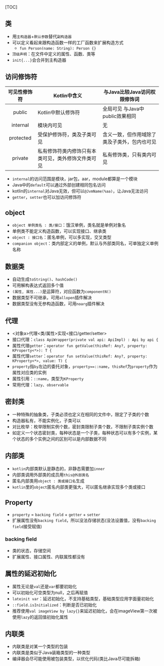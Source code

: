 [TOC]

## 类
* 用`主构造器`+`默认参数`替代`副构造器`
* 可以定义看起来跟构造函数一样的工厂函数来扩展构造方式
	* `fun Person(name: String): Person {}`
* `顶级声明`：在文件中定义的属性、函数、类等
* `init{...}`会合并到主构造器

## 访问修饰符

可见性修饰符 | Kotlin中含义 | 与Java比较Java访问权限修饰词
:---: | --- | ---
public | Kotlin中默认修饰符 | 全局可见 与Java中public效果相同
internal | 模块内可见 | 无
protected | 受保护修饰符，类及子类可见 | 含义一致，但作用域除了类及子类外，包内也可见
private | 私有修饰符类内修饰只有本类可见，类外修饰文件类可见 | 私有修饰类，只有类内可见

* `internal`的访问范围是模块，jar包，aar，module都算是一个模块
* Java中的`default`可以通过外部创建相同包名访问
* kotlin的`internal`对Java无效，但可以`@JvmName(%aa)`，让Java无法访问
* `getter`，`setter`也可以加访问修饰符

## object
* `object 单例类名 : 类/接口`：饿汉单例，类名就是单例对象名
* 单例类不能定义构造函数，可以实现接口、继承类
* `object : 接口名`：匿名单例，可以多实现，交叉类型
* `companion object`：类内部定义的单例，默认与外部类同名，可单独定义单例名称

## 数据类
* 自动生成`toString()`、`hashCode()`
* 可用解构表达式返回多个值
* `(属性, 属性...)`是运算符，对应函数为`componentN()`
* 数据类型不可继承，可用`allopen`插件解决
* 数据类型没有无参构造函数，可用`noarg`插件解决

## 代理
* <对象a>代理<类/属性>实现<接口/getter/setter>
* 接口代理：`class ApiWrapper(private val api: ApiImpl) : Api by api {`
* 属性代理`getter`：`operator fun getValue(thisRef: Any?, property: KProperty<*>): T {`
* 属性代理`setter`：`operator fun setValue(thisRef: Any?, property: KProperty<*>, value: T) {`
* `property`指`by`左边的委托对象，`property==::name`，`thisRef`为`property`作为属性对应类的实例
* 属性引用：`::name`，类型为`KProperty`
* 常用代理：`lazy`、`observable`

## 密封类
* 一种特殊的抽象类，子类必须也定义在相同的文件中，限定了子类的个数
* 构造器私有，不能实例化，子类可以
* 对比枚举：枚举限制实例个数，密封类限制子类个数，不限制子类实例个数
* 如定义一个状态密封类，每种状态是一个子类，每种状态可以有多个实例，某个状态的多个实例之间的区别可以是内部数据不同

## 内部类
* `kotlin`内部类默认是静态的，非静态需要加`inner`
* 内部类调用外部类的成员用`this@外部类名`
* 匿名内部类用`object : 类或接口名`生成
* `kotlin`里的`object`匿名内部类更强大，可以匿名继承实现多个类或接口

## Property
* `property` = `backing field` + `getter` + `setter`
* 扩展属性没有`backing field`，所以没法存储状态(没法设置值，没有`backing field`接受赋值)

### backing field
* 类的状态，存储空间
* 扩展属性、接口属性、内联属性都没有

## 属性的延迟初始化
* 属性无论是`val`还是`var`都要初始化
* 可以初始化可空类型为null，之后再赋值
* `lateinit var`：延迟初始化，不支持基础类型，基础类型应用字面量初始化
* `::field.isInitialized`：判断是否已初始化
* 推荐使用`val imageView by lazy{}`来延迟初始化，会在imageView第一次被使用`lazy`的返回值初始化属性

## 内联类
* 内联类是对某一个类型的包装
* 内联类是类似于Java装箱类型的一种类型
* 编译器会尽可能使用被包装类型，以优化代码(类比Java尽可能拆箱)